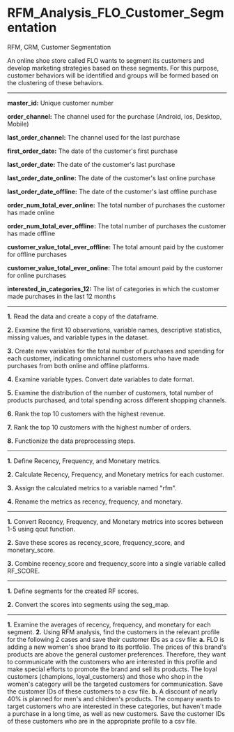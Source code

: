 # RFM_Analysis_FLO_Customer_Segmentation
RFM, CRM, Customer Segmentation

An online shoe store called FLO wants to segment its customers and develop marketing 
strategies based on these segments. For this purpose, customer behaviors will be identified 
and groups will be formed based on the clustering of these behaviors.

-----------------------------------------------------------------------

**master_id:** Unique customer number

**order_channel:** The channel used for the purchase (Android, ios, Desktop, Mobile)

**last_order_channel:** The channel used for the last purchase

**first_order_date:** The date of the customer's first purchase

**last_order_date:** The date of the customer's last purchase

**last_order_date_online:** The date of the customer's last online purchase

**last_order_date_offline:** The date of the customer's last offline purchase

**order_num_total_ever_online:** The total number of purchases the customer has made online

**order_num_total_ever_offline:** The total number of purchases the customer has made offline

**customer_value_total_ever_offline:** The total amount paid by the customer for offline purchases

**customer_value_total_ever_online:** The total amount paid by the customer for online purchases

**interested_in_categories_12:** The list of categories in which the customer made purchases in the last 12 months

-----------------------------------------------------------------------

**1.** Read the data and create a copy of the dataframe.

**2.** Examine the first 10 observations, variable names, descriptive statistics, missing values, and variable types in the dataset.

**3.** Create new variables for the total number of purchases and spending for each customer, 
indicating omnichannel customers who have made purchases from both online and offline platforms.

**4.** Examine variable types. Convert date variables to date format.

**5.** Examine the distribution of the number of customers, total number of products purchased, and total spending across different shopping channels.

**6.** Rank the top 10 customers with the highest revenue.

**7.** Rank the top 10 customers with the highest number of orders.

**8.** Functionize the data preprocessing steps.

-----------------------------------------------------------------------

**1.** Define Recency, Frequency, and Monetary metrics.

**2.** Calculate Recency, Frequency, and Monetary metrics for each customer.

**3.** Assign the calculated metrics to a variable named "rfm".

**4.** Rename the metrics as recency, frequency, and monetary.

-----------------------------------------------------------------------

**1.** Convert Recency, Frequency, and Monetary metrics into scores between 1-5 using qcut function.

**2.** Save these scores as recency_score, frequency_score, and monetary_score.

**3.** Combine recency_score and frequency_score into a single variable called RF_SCORE.

-----------------------------------------------------------------------

**1.** Define segments for the created RF scores.

**2.** Convert the scores into segments using the seg_map.

-----------------------------------------------------------------------

**1.** Examine the averages of recency, frequency, and monetary for each segment.
**2.** Using RFM analysis, find the customers in the relevant profile for the following 2 cases and save their customer IDs as a csv file:
      **a.** FLO is adding a new women's shoe brand to its portfolio. The prices of this brand's products are above the general customer preferences. 
      Therefore, they want to communicate with the customers who are interested in this profile and make special efforts to promote the brand and sell its products. 
      The loyal customers (champions, loyal_customers) and those who shop in the women's category will be the targeted customers for communication. 
      Save the customer IDs of these customers to a csv file.
      **b.** A discount of nearly 40% is planned for men's and children's products. The company wants to target customers who are interested in these categories, 
      but haven't made a purchase in a long time, as well as new customers. Save the customer IDs of these customers who are in the appropriate profile to a csv file.
